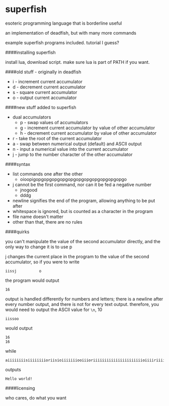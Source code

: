 # superfish
esoteric programming language that is borderline useful

an implementation of deadfish, but with many more commands

example superfish programs included. tutorial I guess?

####installing superfish

install lua, download script. make sure lua is part of PATH if you want.

####old stuff - originally in deadfish

* i - increment current accumulator
* d - decrement current accumulator
* s - square current accumulator
* o - output current accumulator

####new stuff added to superfish

* dual accumulators
  * p - swap values of accumulators
  * g - increment current accumulator by value of other accumulator
  * h - decrement current accumulator by value of other accumulator
* r - take the root of the current accumulator
* a - swap between numerical output (default) and ASCII output
* n - input a numerical value into the current accumulator
* j - jump to the number character of the other accumulator

####syntax

* list commands one after the other
  * oioopigopgopgopgopgopgopgopgopgopgopgopgo
* j cannot be the first command, nor can it be fed a negative number
  * jnogood
  * dddg
* newline signifies the end of the program, allowing anything to be put after
* whitespace is ignored, but is counted as a character in the program
* file name doesn't matter
* other than that, there are no rules

####quirks

you can't manipulate the value of the second accumulator directly, and the only way to change it is to use p

j changes the current place in the program to the value of the second accumulator, so if you were to write

    iissj          o

the program would output

    16

output is handled differently for numbers and letters; there is a newline after every number output, and there is not
for every text output. therefore, you would need to output the ASCII value for `\n`, 10

    iissoo

would output

    16  
    16

while

    aiiiiiiiisiiiiiiiioriisioiiiiiiiooiiioriiiiiiiiiiiiiiiiiiiiiioiiiiriiiiisddoddddddddoiiioddddddoddddddddorddddsdddoriiiii

outputs

    Hello world!  
    

####licensing

who cares, do what you want
